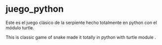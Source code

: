 # juego_python
Este es el juego clásico de la serpiente hecho totalmente en python con el módulo turtle.

This is classic game of snake made it totally in python with turtle module .
